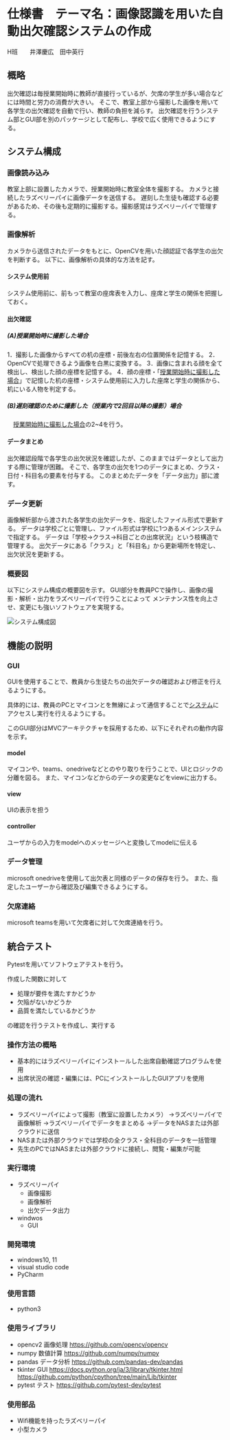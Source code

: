 # 仕様書　テーマ名：画像認識を用いた自動出欠確認システムの作成

H班　　井澤慶広　田中英行

## 概略

出欠確認は毎授業開始時に教師が直接行っているが、欠席の学生が多い場合などには時間と労力の消費が大きい。
そこで、教室上部から撮影した画像を用いて各学生の出欠確認を自動で行い、教師の負担を減らす。
出欠確認を行うシステム部とGUI部を別のパッケージとして配布し、学校で広く使用できるようにする。

## システム構成

### 画像読み込み

教室上部に設置したカメラで、授業開始時に教室全体を撮影する。
カメラと接続したラズベリーパイに画像データを送信する。
遅刻した生徒も確認する必要があるため、その後も定期的に撮影する。撮影感覚はラズベリーパイで管理する。

### 画像解析

カメラから送信されたデータをもとに、OpenCVを用いた顔認証で各学生の出欠を判断する。
以下に、画像解析の具体的な方法を記す。

#### システム使用前

システム使用前に、前もって教室の座席表を入力し、座席と学生の関係を把握しておく。

#### 出欠確認

##### (A)授業開始時に撮影した場合

1．撮影した画像からすべての机の座標・前後左右の位置関係を記憶する。
2．OpenCVで処理できるよう画像を白黒に変換する。
3．画像に含まれる顔を全て検出し、検出した顔の座標を記憶する。
4．顔の座標・「[授業開始時に撮影した場合](#(A)授業開始時に撮影した場合)」で記憶した机の座標・システム使用前に入力した座席と学生の関係から、机にいる人物を判定する。

##### (B)遅刻確認のために撮影した（授業内で2回目以降の撮影）場合

　[授業開始時に撮影した場合](#(A)授業開始時に撮影した場合)の2~4を行う。

#### データまとめ

出欠確認段階で各学生の出欠状況を確認したが、このままではデータとして出力する際に管理が困難。
そこで、各学生の出欠を1つのデータにまとめ、クラス・日付・科目名の要素を付与する。
このまとめたデータを「データ出力」部に渡す。

### データ更新

画像解析部から渡された各学生の出欠データを、指定したファイル形式で更新する。
データは学校ごとに管理し、ファイル形式は学校に1つあるメインシステムで指定する。
データは「学校->クラス->科目ごとの出席状況」という枝構造で管理する。
出欠データにある「クラス」と「科目名」から更新場所を特定し、出欠状況を更新する。

### 概要図

以下にシステム構成の概要図を示す。
GUI部分を教員PCで操作し、画像の撮影・解析・出力をラズベリーパイで行うことによって
メンテナンス性を向上させ、変更にも強いソフトウェアを実現する。

![システム構成図](https://i.imgur.com/6aw2uOl.png)

## 機能の説明

### GUI

GUIを使用することで、教員から生徒たちの出欠データの確認および修正を行えるようにする。

具体的には、教員のPCとマイコンとを無線によって通信することで[システム](#システム構成)にアクセスし実行を行えるようにする。

このGUI部分はMVCアーキテクチャを採用するため、以下にそれぞれの動作内容を示す。

#### model

マイコンや、teams、onedriveなどとのやり取りを行うことで、UIとロジックの分離を図る。
また、マイコンなどからのデータの変更などをviewに出力する。

#### view

UIの表示を担う

#### controller

ユーザからの入力をmodelへのメッセージへと変換してmodelに伝える

### データ管理

microsoft onedriveを使用して出欠表と同様のデータの保存を行う。
また、指定したユーザーから確認及び編集できるようにする。

### 欠席連絡

microsoft teamsを用いて欠席者に対して欠席連絡を行う。

## 統合テスト

Pytestを用いてソフトウェアテストを行う。

作成した関数に対して

- 処理が要件を満たすかどうか
- 欠陥がないかどうか
- 品質を満たしているかどうか

の確認を行うテストを作成し、実行する

### 操作方法の概略

- 基本的にはラズベリーパイにインストールした出席自動確認プログラムを使用
- 出席状況の確認・編集には、PCにインストールしたGUIアプリを使用

### 処理の流れ

- ラズベリーパイによって撮影（教室に設置したカメラ）
→ラズベリーパイで画像解析
→ラズベリーパイでデータをまとめる
→データをNASまたは外部クラウドに送信
- NASまたは外部クラウドでは学校の全クラス・全科目のデータを一括管理
- 先生のPCではNASまたは外部クラウドに接続し、閲覧・編集が可能

### 実行環境

- ラズベリーパイ
  - 画像撮影
  - 画像解析
  - 出欠データ出力
- windwos
  - GUI

### 開発環境

- windows10, 11
- visual studio code
- PyCharm

### 使用言語

- python3

### 使用ライブラリ

- opencv2
 画像処理
 <https://github.com/opencv/opencv>
- numpy
 数値計算
 <https://github.com/numpy/numpy>
- pandas
 データ分析
 <https://github.com/pandas-dev/pandas>
- tkinter
 GUI
 <https://docs.python.org/ja/3/library/tkinter.html>
 <https://github.com/python/cpython/tree/main/Lib/tkinter>
- pytest
 テスト
 <https://github.com/pytest-dev/pytest>

### 使用部品

- Wifi機能を持ったラズベリーパイ
- 小型カメラ
